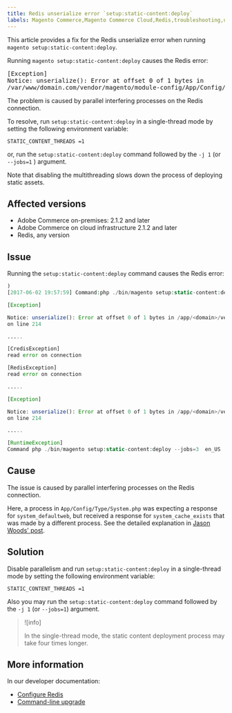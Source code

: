 ```yaml
---
title: Redis unserialize error `setup:static-content:deploy`
labels: Magento Commerce,Magento Commerce Cloud,Redis,troubleshooting,unserialize error,Adobe Commerce,cloud infrastructure,on-premises
---
```


This article provides a fix for the Redis unserialize error when running `magento setup:static-content:deploy`.

Running `magento setup:static-content:deploy` causes the Redis error:

<pre>[Exception]
Notice: unserialize(): Error at offset 0 of 1 bytes in
/var/www/domain.com/vendor/magento/module-config/App/Config/Type/System.php on line 214</pre>

The problem is caused by parallel interfering processes on the Redis connection.

To resolve, run `setup:static-content:deploy` in a single-thread mode by setting the following environment variable:

```clike
STATIC_CONTENT_THREADS =1
```

or, run the `setup:static-content:deploy` command followed by the `-j 1` (or `--jobs=1` ) argument.

Note that disabling the multithreading slows down the process of deploying static assets.

## Affected versions

* Adobe Commerce on-premises: 2.1.2 and later
* Adobe Commerce on cloud infrastructure 2.1.2 and later
* Redis, any version

## Issue

Running the `setup:static-content:deploy` command causes the Redis error:

```php
)
[2017-06-02 19:57:59] Command:php ./bin/magento setup:static-content:deploy --jobs=3  en_US

[Exception]                                                                                                                        

Notice: unserialize(): Error at offset 0 of 1 bytes in /app/<domain>/vendor/magento/module-config/App/Config/Type/System.php
on line 214

.....

[CredisException]
read error on connection

[RedisException]
read error on connection

.....

[Exception]

Notice: unserialize(): Error at offset 0 of 1 bytes in /app/<domain>/vendor/magento/module-config/App/Config/Type/System.php
on line 214                         

.....

[RuntimeException]                                                                                       
Command php ./bin/magento setup:static-content:deploy --jobs=3  en_US  returned code 3
```

## Cause

The issue is caused by parallel interfering processes on the Redis connection.

Here, a process in `App/Config/Type/System.php` was expecting a response for `system_defaultweb`, but received a response for `system_cache_exists` that was made by a different process. See the detailed explanation in [Jason Woods' post](https://github.com/magento/magento2/issues/9287#issuecomment-302362283).

## Solution

Disable parallelism and run `setup:static-content:deploy` in a single-thread mode by setting the following environment variable:

```clike
STATIC_CONTENT_THREADS =1
```

Also you may run the `setup:static-content:deploy` command followed by the `-j 1` (or `--jobs=1`) argument.

>![info]
>
>In the single-thread mode, the static content deployment process may take four times longer.

## More information

In our developer documentation:

* [Configure Redis](http://devdocs.magento.com/guides/v2.2/config-guide/redis/config-redis.html)
* [Command-line upgrade](http://devdocs.magento.com/guides/v2.2/comp-mgr/cli/cli-upgrade.html)

